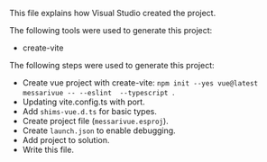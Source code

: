 This file explains how Visual Studio created the project.

The following tools were used to generate this project:
- create-vite

The following steps were used to generate this project:
- Create vue project with create-vite: `npm init --yes vue@latest messarivue -- --eslint  --typescript `.
- Updating vite.config.ts with port.
- Add `shims-vue.d.ts` for basic types.
- Create project file (`messarivue.esproj`).
- Create `launch.json` to enable debugging.
- Add project to solution.
- Write this file.
